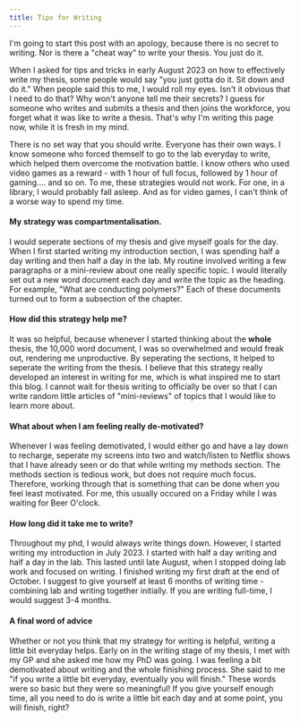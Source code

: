 ```yaml
---
title: Tips for Writing 
---
```

I'm going to start this post with an apology, because there is no secret to writing. Nor is there a "cheat way" to write your thesis. You just do it. 

When I asked for tips and tricks in early August 2023 on how to effectively write my thesis, some people would say "you just gotta do it. Sit down and do it." When people said this to me, I would roll my eyes. Isn't it obvious that I need to do that? Why won't anyone tell me their secrets? I guess for someone who writes and submits a thesis and then joins the workforce, you forget what it was like to write a thesis. That's why I'm writing this page now, while it is fresh in my mind. 

There is no set way that you should write. Everyone has their own ways. I know someone who forced themself to go to the lab everyday to write, which helped them overcome the motivation battle. I know others who used video games as a reward - with 1 hour of full focus, followed by 1 hour of gaming.... and so on. To me, these strategies would not work. For one, in a library, I would probably fall asleep. And as for video games, I can't think of a worse way to spend my time. 

#### My strategy was compartmentalisation.
 I would seperate sections of my thesis and give myself goals for the day. When I first started writing my introduction section, I was spending half a day writing and then half a day in the lab. My routine involved writing a few paragraphs or a mini-review about one really specific topic. I would literally set out a new word document each day and write the topic as the heading. For example, "What are conducting polymers?" Each of these documents turned out to form a subsection of the chapter. 

#### How did this strategy help me?
It was so helpful, because whenever I started thinking about the **whole** thesis, the 10,000 word document, I was so overwhelmed and would freak out, rendering me unproductive. By seperating the sections, it helped to seperate the writing from the thesis. I believe that this strategy really developed an interest in writing for me, which is what inspired me to start this blog. I cannot wait for thesis writing to officially be over so that I can write random little articles of "mini-reviews" of topics that I would like to learn more about. 


#### What about when I am feeling really de-motivated?
Whenever I was feeling demotivated, I would either go and have a lay down to recharge, seperate my screens into two and watch/listen to Netflix shows that I have already seen or do that while writing my methods section. The methods section is tedious work, but does not require much focus. Therefore, working through that is something that can be done when you feel least motivated. For me, this usually occured on a Friday while I was waiting for Beer O'clock. 

#### How long did it take me to write?
Throughout my phd, I would always write things down. However, I started writing my introduction in July 2023. I started with half a day writing and half a day in the lab. This lasted until late August, when I stopped doing lab work and focused on writing. I finished writing my first draft at the end of October. I suggest to give yourself at least 6 months of writing time - combining lab and writing together initially. If you are writing full-time, I would suggest 3-4 months. 

#### A final word of advice
Whether or not you think that my strategy for writing is helpful, writing a little bit everyday helps. Early on in the writing stage of my thesis, I met with my GP and she asked me how my PhD was going. I was feeling a bit demotivated about writing and the whole finishing process. She said to me "if you write a little bit everyday, eventually you will finish." These words were so basic but they were so meaningful! If you give yourself enough time, all you need to do is write a little bit each day and at some point, you will finish, right? 